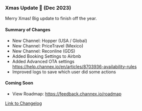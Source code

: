 ### Xmas Update 🚀 (Dec 2023)

Merry Xmas! Big update to finish off the year.

#### Summary of Changes
- New Channel: Hopper (USA / Global)
- New Channel: PriceTravel (Mexico)
- New Channel: Reconline (GDS)
- Added Booking Settings to Airbnb
- Added Advanced OTA settings https://help.channex.io/en/articles/8703936-availability-rules
- Improved logs to save which user did some actions


#### Coming Soon
- View Roadmap: https://feedback.channex.io/roadmap

[Link to Changelog](https://docs.channex.io/changelog)
